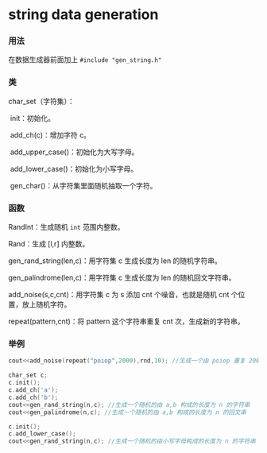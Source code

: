 # string data generation
### 用法

在数据生成器前面加上 `#include "gen_string.h"`

### 类

char_set（字符集）：

​	init：初始化。

​	add_ch(c)：增加字符 c。

​	add_upper_case()：初始化为大写字母。

​	add_lower_case()：初始化为小写字母。

​	gen_char()：从字符集里面随机抽取一个字符。

### 函数

RandInt：生成随机 `int` 范围内整数。

Rand：生成 [l,r]​ 内整数。

gen_rand_string(len,c)：用字符集 c 生成长度为 len 的随机字符串。

gen_palindrome(len,c)：用字符集 c 生成长度为 len 的随机回文字符串。

add_noise(s,c,cnt)：用字符集 c 为 s 添加 cnt 个噪音，也就是随机 cnt 个位置，放上随机字符。

repeat(pattern,cnt)：将 pattern 这个字符串重复 cnt 次，生成新的字符串。

### 举例

```cpp
cout<<add_noise(repeat("poiop",2000),rnd,10); //生成一个由 poiop 重复 2000 次形成的字符串，添加 10 点噪音

char_set c;
c.init();
c.add_ch('a');
c.add_ch('b');
cout<<gen_rand_string(n,c); //生成一个随机的由 a,b 构成的长度为 n 的字符串
cout<<gen_palindrome(n,c); //生成一个随机的由 a,b 构成的长度为 n 的回文串

c.init();
c.add_lower_case();
cout<<gen_rand_string(n,c); //生成一个随机的由小写字母构成的长度为 n 的字符串
```

